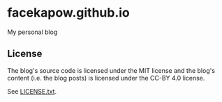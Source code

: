 # facekapow.github.io
My personal blog

## License
The blog's source code is licensed under the MIT license and the blog's content (i.e. the blog posts) is licensed under the CC-BY 4.0 license.

See [LICENSE.txt](LICENSE.txt).
